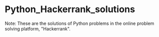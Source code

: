# Python_Hackerrank_solutions

Note: These are the solutions of Python problems in the online problem solving platform, "Hackerrank".
